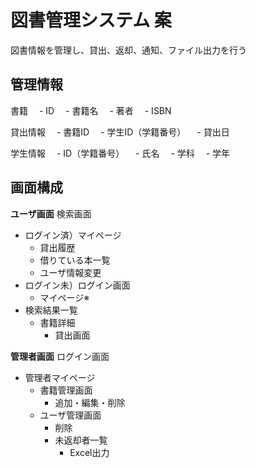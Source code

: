 # 図書管理システム 案

図書情報を管理し、貸出、返却、通知、ファイル出力を行う

## 管理情報
書籍
　- ID
　- 書籍名
　- 著者
　- ISBN

貸出情報
　- 書籍ID
　- 学生ID（学籍番号）
　- 貸出日

学生情報
　- ID（学籍番号）
　- 氏名
　- 学科
　- 学年

## 画面構成
**ユーザ画面**
検索画面
 - ログイン済）マイページ
     - 貸出履歴
     - 借りている本一覧
     - ユーザ情報変更
 - ログイン未）ログイン画面
   - マイページ※
 - 検索結果一覧
   - 書籍詳細
     - 貸出画面

**管理者画面**
ログイン画面
 - 管理者マイページ
   - 書籍管理画面
     - 追加・編集・削除
   - ユーザ管理画面
     - 削除
     - 未返却者一覧
       - Excel出力

